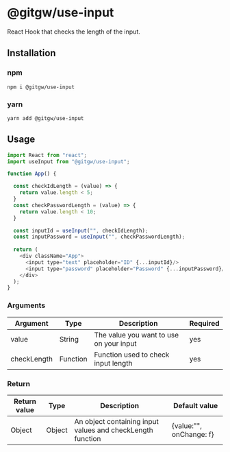 # @gitgw/use-input

React Hook that checks the length of the input.

## Installation

### npm

```
npm i @gitgw/use-input
```

### yarn

```
yarn add @gitgw/use-input
```

## Usage

```javascript
import React from "react";
import useInput from "@gitgw/use-input";

function App() {

  const checkIdLength = (value) => {
    return value.length < 5;
  }
  const checkPasswordLength = (value) => {
    return value.length < 10;
  }

  const inputId = useInput("", checkIdLength);
  const inputPassword = useInput("", checkPasswordLength);
  
  return (
    <div className="App">
      <input type="text" placeholder="ID" {...inputId}/>
      <input type="password" placeholder="Password" {...inputPassword}/>
    </div>
  );
}
```

### Arguments

Argument|Type|Description|Required|
|-|-|-|-|
|value|String|The value you want to use on your input|yes
|checkLength|Function|Function used to check input length|yes

### Return

Return value|Type|Description|Default value|
|-|-|-|-|
|Object|Object|An object containing input values and checkLength function|{value:"", onChange: f}

